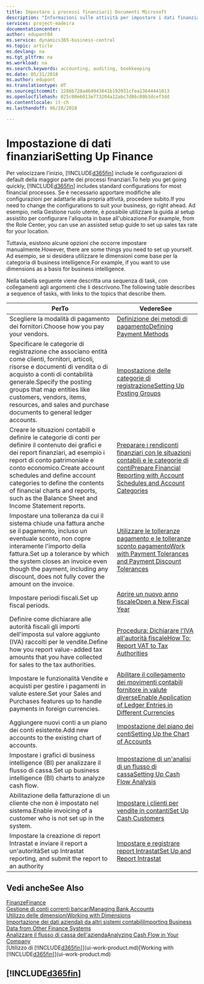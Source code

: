 ```yaml
---
title: Impostare i processi finanziari| Documenti Microsoft
description: "Informazioni sulle attività per impostare i dati finanziari nella propria attività per adattarli alle esigenze di contabilità, controllo e gestione dei libri contabili."
services: project-madeira
documentationcenter: 
author: edupont04
ms.service: dynamics365-business-central
ms.topic: article
ms.devlang: na
ms.tgt_pltfrm: na
ms.workload: na
ms.search.keywords: accounting, auditing, bookkeeping
ms.date: 05/31/2018
ms.author: edupont
ms.translationtype: HT
ms.sourcegitcommit: 2286b728a464943841b192031cfea13644441013
ms.openlocfilehash: 025c00e6013e773204a12abc7d86c09b3dcef3dd
ms.contentlocale: it-ch
ms.lasthandoff: 06/28/2018

---
```

# <a name="setting-up-finance"></a><span data-ttu-id="ce5f7-103">Impostazione di dati finanziari</span><span class="sxs-lookup"><span data-stu-id="ce5f7-103">Setting Up Finance</span></span>
<span data-ttu-id="ce5f7-104">Per velocizzare l'inizio, [!INCLUDE[d365fin](includes/d365fin_md.md)] include le configurazioni di default della maggior parte dei processi finanziari.</span><span class="sxs-lookup"><span data-stu-id="ce5f7-104">To help you get going quickly, [!INCLUDE[d365fin](includes/d365fin_md.md)] includes standard configurations for most financial processes.</span></span> <span data-ttu-id="ce5f7-105">Se è necessario apportare modifiche alle configurazioni per adattarle alla propria attività, procedere subito.</span><span class="sxs-lookup"><span data-stu-id="ce5f7-105">If you need to change the configurations to suit your business, go right ahead.</span></span> <span data-ttu-id="ce5f7-106">Ad esempio, nella Gestione ruolo utente, è possibile utilizzare la guida al setup assistito per configurare l'aliquota in base all'ubicazione.</span><span class="sxs-lookup"><span data-stu-id="ce5f7-106">For example, from the Role Center, you can use an assisted setup guide to set up sales tax rate for your location.</span></span>  

<span data-ttu-id="ce5f7-107">Tuttavia, esistono alcune opzioni che occorre impostare manualmente.</span><span class="sxs-lookup"><span data-stu-id="ce5f7-107">However, there are some things you need to set up yourself.</span></span> <span data-ttu-id="ce5f7-108">Ad esempio, se si desidera utilizzare le dimensioni come base per la categoria di business intelligence.</span><span class="sxs-lookup"><span data-stu-id="ce5f7-108">For example, if you want to use dimensions as a basis for business intelligence.</span></span>  

<span data-ttu-id="ce5f7-109">Nella tabella seguente viene descritta una sequenza di task, con collegamenti agli argomenti che li descrivono.</span><span class="sxs-lookup"><span data-stu-id="ce5f7-109">The following table describes a sequence of tasks, with links to the topics that describe them.</span></span>

| <span data-ttu-id="ce5f7-110">Per</span><span class="sxs-lookup"><span data-stu-id="ce5f7-110">To</span></span> | <span data-ttu-id="ce5f7-111">Vedere</span><span class="sxs-lookup"><span data-stu-id="ce5f7-111">See</span></span> |
| --- | --- |
| <span data-ttu-id="ce5f7-112">Scegliere la modalità di pagamento dei fornitori.</span><span class="sxs-lookup"><span data-stu-id="ce5f7-112">Choose how you pay your vendors.</span></span> |[<span data-ttu-id="ce5f7-113">Definizione dei metodi di pagamento</span><span class="sxs-lookup"><span data-stu-id="ce5f7-113">Defining Payment Methods</span></span>](finance-payment-methods.md) |
| <span data-ttu-id="ce5f7-114">Specificare le categorie di registrazione che associano entità come clienti, fornitori, articoli, risorse e documenti di vendita o di acquisto a conti di contabilità generale.</span><span class="sxs-lookup"><span data-stu-id="ce5f7-114">Specify the posting groups that map entities like customers, vendors, items, resources, and sales and purchase documents to general ledger accounts.</span></span> |[<span data-ttu-id="ce5f7-115">Impostazione delle categorie di registrazione</span><span class="sxs-lookup"><span data-stu-id="ce5f7-115">Setting Up Posting Groups</span></span>](finance-posting-groups.md)|
|<span data-ttu-id="ce5f7-116">Creare le situazioni contabili e definire le categorie di conti per definire il contenuto dei grafici e dei report finanziari, ad esempio i report di conto patrimoniale e conto economico.</span><span class="sxs-lookup"><span data-stu-id="ce5f7-116">Create account schedules and define account categories to define the contents of financial charts and reports, such as the Balance Sheet and Income Statement reports.</span></span>|[<span data-ttu-id="ce5f7-117">Preparare i rendiconti finanziari con le situazioni contabili e le categorie di conti</span><span class="sxs-lookup"><span data-stu-id="ce5f7-117">Prepare Financial Reporting with Account Schedules and Account Categories</span></span>](bi-how-work-account-schedule.md)|
|<span data-ttu-id="ce5f7-118">Impostare una tolleranza da cui il sistema chiude una fattura anche se il pagamento, incluso un eventuale sconto, non copre interamente l'importo della fattura.</span><span class="sxs-lookup"><span data-stu-id="ce5f7-118">Set up a tolerance by which the system closes an invoice even though the payment, including any discount, does not fully cover the amount on the invoice.</span></span>|[<span data-ttu-id="ce5f7-119">Utilizzare le tolleranze pagamento e le tolleranze sconto pagamento</span><span class="sxs-lookup"><span data-stu-id="ce5f7-119">Work with Payment Tolerances and Payment Discount Tolerances</span></span>](finance-payment-tolerance-and-payment-discount-tolerance.md)|
| <span data-ttu-id="ce5f7-120">Impostare periodi fiscali.</span><span class="sxs-lookup"><span data-stu-id="ce5f7-120">Set up fiscal periods.</span></span> |[<span data-ttu-id="ce5f7-121">Aprire un nuovo anno fiscale</span><span class="sxs-lookup"><span data-stu-id="ce5f7-121">Open a New Fiscal Year</span></span>](finance-how-open-new-fiscal-year.md) |
| <span data-ttu-id="ce5f7-122">Definire come dichiarare alle autorità fiscali gli importi dell'imposta sul valore aggiunto (IVA) raccolti per le vendite.</span><span class="sxs-lookup"><span data-stu-id="ce5f7-122">Define how you report value-added tax amounts that you have collected for sales to the tax authorities.</span></span> |[<span data-ttu-id="ce5f7-123">Procedura: Dichiarare l'IVA all'autorità fiscale</span><span class="sxs-lookup"><span data-stu-id="ce5f7-123">How To: Report VAT to Tax Authorities</span></span>](finance-how-report-vat.md)|
| <span data-ttu-id="ce5f7-124">Impostare le funzionalità Vendite e acquisti per gestire i pagamenti in valute estere.</span><span class="sxs-lookup"><span data-stu-id="ce5f7-124">Set your Sales and Purchases features up to handle payments in foreign currencies.</span></span>|[<span data-ttu-id="ce5f7-125">Abilitare il collegamento dei movimenti contabili fornitore in valute diverse</span><span class="sxs-lookup"><span data-stu-id="ce5f7-125">Enable Application of Ledger Entries in Different Currencies</span></span>](finance-how-enable-application-ledger-entries-different-currencies.md)
| <span data-ttu-id="ce5f7-126">Aggiungere nuovi conti a un piano dei conti esistente.</span><span class="sxs-lookup"><span data-stu-id="ce5f7-126">Add new accounts to the existing chart of accounts.</span></span> |[<span data-ttu-id="ce5f7-127">Impostazione del piano dei conti</span><span class="sxs-lookup"><span data-stu-id="ce5f7-127">Setting Up the Chart of Accounts</span></span>](finance-setup-chart-accounts.md) |
| <span data-ttu-id="ce5f7-128">Impostare i grafici di business intelligence (BI) per analizzare il flusso di cassa.</span><span class="sxs-lookup"><span data-stu-id="ce5f7-128">Set up business intelligence (BI) charts to analyze cash flow.</span></span> |[<span data-ttu-id="ce5f7-129">Impostazione di un'analisi di un flusso di cassa</span><span class="sxs-lookup"><span data-stu-id="ce5f7-129">Setting Up Cash Flow Analysis</span></span>](finance-setup-cash-flow-analyses.md) |
|<span data-ttu-id="ce5f7-130">Abilitazione della fatturazione di un cliente che non è impostato nel sistema.</span><span class="sxs-lookup"><span data-stu-id="ce5f7-130">Enable invoicing of a customer who is not set up in the system.</span></span>|[<span data-ttu-id="ce5f7-131">Impostare i clienti per vendite in contanti</span><span class="sxs-lookup"><span data-stu-id="ce5f7-131">Set Up Cash Customers</span></span>](finance-how-to-set-up-cash-customers.md)|
| <span data-ttu-id="ce5f7-132">Impostare la creazione di report Intrastat e inviare il report a un'autorità</span><span class="sxs-lookup"><span data-stu-id="ce5f7-132">Set up Intrastat reporting, and submit the report to an authority</span></span> | [<span data-ttu-id="ce5f7-133">Impostare e registrare report Intrastat</span><span class="sxs-lookup"><span data-stu-id="ce5f7-133">Set Up and Report Intrastat</span></span>](finance-how-setup-report-intrastat.md)|

## <a name="see-also"></a><span data-ttu-id="ce5f7-134">Vedi anche</span><span class="sxs-lookup"><span data-stu-id="ce5f7-134">See Also</span></span>
[<span data-ttu-id="ce5f7-135">Finanze</span><span class="sxs-lookup"><span data-stu-id="ce5f7-135">Finance</span></span>](finance.md)  
[<span data-ttu-id="ce5f7-136">Gestione di conti correnti bancari</span><span class="sxs-lookup"><span data-stu-id="ce5f7-136">Managing Bank Accounts</span></span>](bank-manage-bank-accounts.md)  
[<span data-ttu-id="ce5f7-137">Utilizzo delle dimensioni</span><span class="sxs-lookup"><span data-stu-id="ce5f7-137">Working with Dimensions</span></span>](finance-dimensions.md)  
[<span data-ttu-id="ce5f7-138">Importazione dei dati aziendali da altri sistemi contabili</span><span class="sxs-lookup"><span data-stu-id="ce5f7-138">Importing Business Data from Other Finance Systems</span></span>](across-import-data-configuration-packages.md)  
[<span data-ttu-id="ce5f7-139">Analizzare il flusso di cassa dell'azienda</span><span class="sxs-lookup"><span data-stu-id="ce5f7-139">Analyzing Cash Flow in Your Company</span></span>](finance-analyze-cash-flow.md)  
<span data-ttu-id="ce5f7-140">[Utilizzo di [!INCLUDE[d365fin](includes/d365fin_md.md)]](ui-work-product.md)</span><span class="sxs-lookup"><span data-stu-id="ce5f7-140">[Working with [!INCLUDE[d365fin](includes/d365fin_md.md)]](ui-work-product.md)</span></span>  

## [!INCLUDE[d365fin](includes/free_trial_md.md)]  
 

